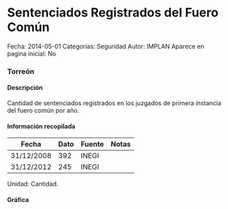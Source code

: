 Sentenciados Registrados del Fuero Común
=====

Fecha: 2014-05-01
Categorías: Seguridad
Autor: IMPLAN
Aparece en pagina inicial: No

### Torreón

#### Descripción

Cantidad de sentenciados registrados en los juzgados de primera instancia del fuero común por año.

#### Información recopilada

<table class="table table-hover table-bordered matriz">
  <thead>
    <tr><th>Fecha</th><th>Dato</th><th>Fuente</th><th>Notas</th></tr>
  </thead>
  <tbody>
    <tr><td class="centrado">31/12/2008</td><td class="derecha">392</td><td>INEGI</td><td></td></tr>
    <tr><td class="centrado">31/12/2012</td><td class="derecha">245</td><td>INEGI</td><td></td></tr>
  </tbody>
</table>

Unidad: Cantidad.

#### Gráfica

<div id="Morriswhrgeqkk" class="grafica"></div>
  <!-- JAVASCRIPT DE LA GRAFICA EN Morriswhrgeqkk -->
  <script>
  new Morris.Line({
    element: 'Morriswhrgeqkk',
    data: [
      { fecha: '2008-12-31', dato: 392 },
      { fecha: '2012-12-31', dato: 245 }
    ],
    xkey: 'fecha',
    ykeys: ['dato'],
    labels: ['Dato'],
    lineColors: ['#FF5B02'],
    xLabelFormat: function(d) {
      return d.getDate()+'/'+(d.getMonth()+1)+'/'+d.getFullYear();
    },
    dateFormat: function (ts) {
      var d = new Date(ts);
      return d.getDate() + '/' + (d.getMonth() + 1) + '/' + d.getFullYear();
    }
  });
  </script>
